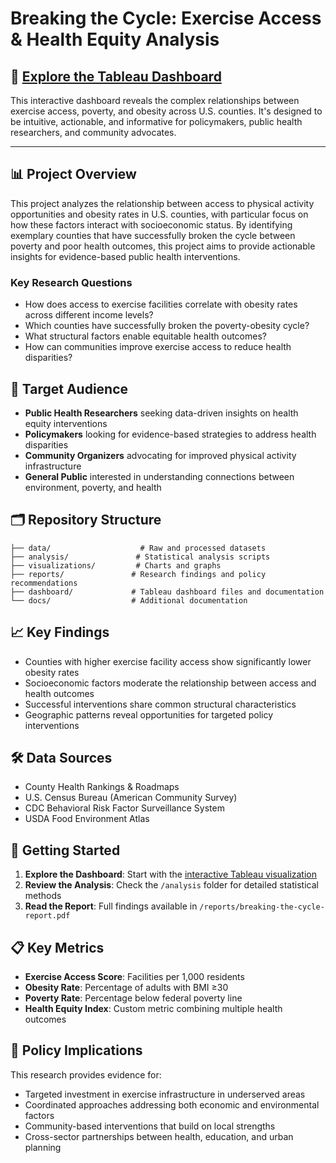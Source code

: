 # Breaking the Cycle: Exercise Access & Health Equity Analysis

## 🔗 **[Explore the Tableau Dashboard](https://public.tableau.com/app/profile/ziyin.zheng/viz/visualization_17491794421990/Mapcompare?publish=yes)**

This interactive dashboard reveals the complex relationships between exercise access, poverty, and obesity across U.S. counties. It's designed to be intuitive, actionable, and informative for policymakers, public health researchers, and community advocates.

---

## 📊 Project Overview

This project analyzes the relationship between access to physical activity opportunities and obesity rates in U.S. counties, with particular focus on how these factors interact with socioeconomic status. By identifying exemplary counties that have successfully broken the cycle between poverty and poor health outcomes, this project aims to provide actionable insights for evidence-based public health interventions.

### Key Research Questions
- How does access to exercise facilities correlate with obesity rates across different income levels?
- Which counties have successfully broken the poverty-obesity cycle?
- What structural factors enable equitable health outcomes?
- How can communities improve exercise access to reduce health disparities?

## 🎯 Target Audience

- **Public Health Researchers** seeking data-driven insights on health equity interventions
- **Policymakers** looking for evidence-based strategies to address health disparities  
- **Community Organizers** advocating for improved physical activity infrastructure
- **General Public** interested in understanding connections between environment, poverty, and health

## 🗂️ Repository Structure

```
├── data/                    # Raw and processed datasets
├── analysis/               # Statistical analysis scripts
├── visualizations/         # Charts and graphs
├── reports/               # Research findings and policy recommendations
├── dashboard/             # Tableau dashboard files and documentation
└── docs/                  # Additional documentation
```

## 📈 Key Findings

- Counties with higher exercise facility access show significantly lower obesity rates
- Socioeconomic factors moderate the relationship between access and health outcomes
- Successful interventions share common structural characteristics
- Geographic patterns reveal opportunities for targeted policy interventions

## 🛠️ Data Sources

- County Health Rankings & Roadmaps
- U.S. Census Bureau (American Community Survey)
- CDC Behavioral Risk Factor Surveillance System
- USDA Food Environment Atlas

## 🚀 Getting Started

1. **Explore the Dashboard**: Start with the [interactive Tableau visualization](https://public.tableau.com/app/profile/ziyin.zheng/viz/visualization_17491794421990/Mapcompare?publish=yes)
2. **Review the Analysis**: Check the `/analysis` folder for detailed statistical methods
3. **Read the Report**: Full findings available in `/reports/breaking-the-cycle-report.pdf`

## 📋 Key Metrics

- **Exercise Access Score**: Facilities per 1,000 residents
- **Obesity Rate**: Percentage of adults with BMI ≥30
- **Poverty Rate**: Percentage below federal poverty line
- **Health Equity Index**: Custom metric combining multiple health outcomes

## 🎯 Policy Implications

This research provides evidence for:
- Targeted investment in exercise infrastructure in underserved areas
- Coordinated approaches addressing both economic and environmental factors
- Community-based interventions that build on local strengths
- Cross-sector partnerships between health, education, and urban planning